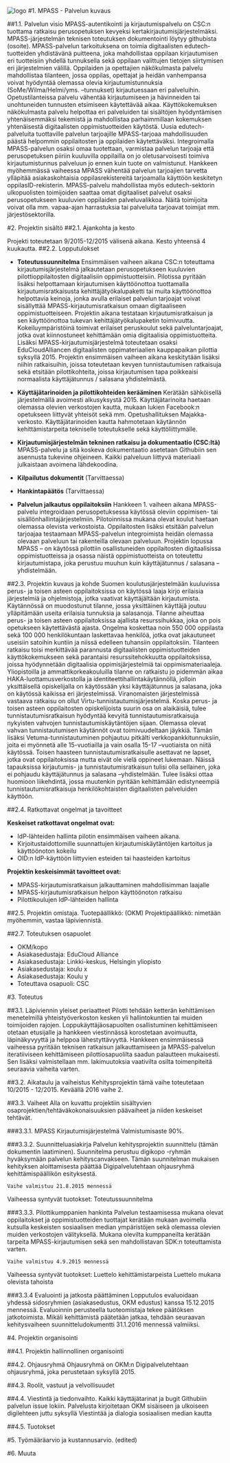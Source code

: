 ![logo](https://raw.githubusercontent.com/Digipalvelutehdas/jaetut-kaytannot/master/images/logo-new-100.png)
#1. MPASS - Palvelun kuvaus

##1.1. Palvelun visio
MPASS-autentikointi ja kirjautumispalvelu on CSC:n tuottama ratkaisu perusopetuksen kevyeksi kertakirjautumisjärjestelmäksi. MPASS-järjestelmän teknisen toteutuksen dokumentointi löytyy githubista (osoite). MPASS-palvelun tarkoituksena on toimia digitaalisten edutech-tuotteiden yhdistävänä puitteena, joka mahdollistaa oppilaan kirjautumisen eri tuotteisiin yhdellä tunnuksella sekä oppilaan valittujen tietojen siirtymisen eri järjestelmien välillä. 
Oppilaiden ja opettajien näkökulmasta palvelu mahdollistaa tilanteen, jossa oppilas, opettajat ja heidän vanhempansa voivat hyödyntää olemassa olevia kirjautumistunnuksia (SoMe/Wilma/Helmi/yms. –tunnukset) kirjautuessaan eri palveluihin. Opetustilanteissa palvelu vähentää kirjautumiseen ja hävinneiden tai unohtuneiden tunnusten etsimiseen käytettävää aikaa. Käyttökokemuksen näkökulmasta palvelu helpottaa eri palveluiden tai sisältöjen hyödyntämisen yhtenäisemmäksi tekemistä ja mahdollistaa parhaimmillaan kokemuksen yhtenäisestä digitaalisten oppimistuotteiden käytöstä.
Uusia edutech-palveluita tuottaville palvelun tarjoajille MPASS-tarjoaa mahdollisuuden päästä helpommin oppilaitosten ja oppilaiden käytettäväksi. Integroimalla MPASS-palvelun osaksi omaa tuotettaan, varmistaa palvelun tarjoaja että perusopetuksen piiriin kuuluvilla oppilailla on jo oletusarvoisesti toimiva kirjautumistunnus palveluun jo ennen kuin tuote on valmistunut. Hankkeen myöhemmässä vaiheessa MPASS vähentää palvelun tarjoajien tarvetta ylläpitää asiakaskohtaisia oppilasrekistereitä tarjoamalla käyttöön keskitetyn oppilasID-rekisterin. 
MPASS-palvelu mahdollistaa myös edutech-sektorin ulkopuolisten toimijoiden saattaa omat digitaaliset palvelut osaksi perusopetukseen kuuluvien oppilaiden palveluvalikkoa. Näitä toimijoita voivat olla mm. vapaa-ajan harrastuksia tai palveluita tarjoavat toimijat mm. järjestösektorilla. 

#2. Projektin sisältö
##2.1. Ajankohta ja kesto 

Projekti toteutetaan 9/2015-12/2015 välisenä aikana. Kesto yhteensä 4 kuukautta.
##2.2. Lopputulokset

- **Toteutussuunnitelma**
Ensimmäisen vaiheen aikana CSC:n toteuttama kirjautumisjärjestelmä jalkautetaan perusopetukseen kuuluvien pilottioppilaitosten digitaalisiin oppimistuotteisiin. Pilotissa pyritään lisäksi helpottamaan kirjautumisen käyttöönottoa tuottamalla kirjautumisratkaisusta kehittäjätyökalupaketti tai muita käyttöönottoa helpottavia keinoja, jonka avulla erilaiset palvelun tarjoajat voivat sisällyttää MPASS-kirjautumisratkaisun omaan digitaaliseen oppimistuotteiseen. Projektin aikana testataan kirjautumisratkaisun ja sen käyttöönottoa tukevan kehittäjätyökalupaketin toimivuutta.
Kokeiluympäristöinä toimivat erilaiset peruskoulut sekä palveluntarjoajat, jotka ovat kiinnostuneet kehittämään omia digitaalisia oppimistuotteita. Lisäksi MPASS-kirjautumisjärjestelmä toteutetaan osaksi EduCloudAlliancen digitaalisten oppimateriaalien kauppapaikan pilottia syksyllä 2015.
Projektin ensimmäisen vaiheen aikana keskitytään lisäksi niihin ratkaisuihin, joissa toteutetaan kevyen tunnistautumisen ratkaisuja sekä etsitään pilottikohteita, joissa kirjautumisen tapa poikkeaisi normaalista käyttäjätunnus / salasana yhdistelmästä. 

- **Käyttäjätarinoiden ja pilottikohteiden kerääminen**
Kerätään sähköisellä järjestelmällä avoimesti alkusyksystä 2015. Käyttäjätarinoita haetaan olemassa olevien verkostojen kautta, mukaan lukien Facebook:n opetukseen liittyvät yhteisöt sekä mm. Opetushallituksen Majakka-verkosto. Käyttäjätarinoiden kautta hahmotetaan käytännön kehittämistarpeita tekniselle toteutukselle sekä käyttöliittymälle.

- **Kirjautumisjärjestelmän tekninen ratkaisu ja dokumentaatio (CSC:ltä)**
MPASS-palvelu ja sitä koskeva dokumentaatio asetetaan Githubiin sen asennusta tukevine ohjeineen. Kaikki palveluun liittyvä materiaali julkaistaan avoimena lähdekoodina. 

- **Kilpailutus dokumentit** (Tarvittaessa)
- **Hankintapäätös** (Tarvittaessa)

- **Palvelun jalkautus oppilaitoksiin**
Hankkeen 1. vaiheen aikana MPASS-palvelu integroidaan perusopetuksessa käytössä oleviin oppimisen- tai sisällönhallintajärjestelmiin. Pilotoinnissa mukana olevat koulut haetaan olemassa olevista verkostoista. Oppilaitosten lisäksi etsitään palvelun tarjoajaa testaamaan MPASS-palvelun integroimista heidän olemassa olevaan palveluun tai rakenteilla olevaan palveluun. Projektin lopussa MPASS – on käytössä pilottiin osallistuneiden oppilaitosten digitaalisissa oppimistuotteissa ja osassa näistä oppimistuotteista on toteutettu kirjautumistapa, joka perustuu muuhun kuin käyttäjätunnus / salasana –yhdistelmään. 

##2.3. Projektin kuvaus ja kohde
Suomen koulutusjärjestelmään kuuluvissa perus- ja toisen asteen oppilaitoksissa on käytössä laaja kirjo erilaisia järjestelmiä ja ohjelmistoja, jotka vaativat käyttäjältään kirjautumista. Käytännössä on muodostunut tilanne, jossa yksittäinen käyttäjä joutuu ylläpitämään useita erilaisia tunnuksia ja salasanoja.  Tilanne aiheuttaa perus- ja toisen asteen oppilaitoksissa ajallista resurssihukkaa, joka on pois opetukseen käytettävästä ajasta. Ongelma koskettaa noin 550 000 oppilasta sekä 100 000 henkilökuntaan laskettavaa henkilöä, jotka ovat jakautuneet useisiin satoihin kuntiin ja niissä edelleen tuhansiin oppilaitoksiin. Tilanteen ratkaisu toisi merkittävää parannusta digitaalisten oppimistuotteiden käyttökokemukseen sekä parantaisi resurssitehokkuutta oppilaitoksissa, joissa hyödynnetään digitaalisia oppimisjärjestelmiä tai oppimismateriaaleja. Yliopistoilla ja ammattikorkeakouluilla tilanne on ratkaistu jo pidemmän aikaa HAKA-luottamusverkostolla ja identiteettihallintakäytännöllä, jolloin yksittäisellä opiskelijalla on käytössään yksi käyttäjätunnus ja salasana, joka on käytössä kaikissa eri järjestelmissä. Viranomaisten järjestelmissä vastaava ratkaisu on ollut Virtu-tunnistautumisjärjestelmä.
Koska perus- ja toisen asteen oppilaitosten opiskelijoista suurin osa on alaikäisiä, tulee tunnistautumisratkaisun hyödyntää kevyitä tunnistautumisratkaisuja nykyisten vahvojen tunnistautumiskäytäntöjen sijaan. Olemassa olevat vahvan tunnistautumisen käytännöt ovat toimivuudeltaan jäykkiä. Tämän lisäksi Vetuma-tunnistautuminen pohjautuu pitkälti verkkopankkitunnuksiin, joita ei myönnetä alle 15-vuotiailla ja vain osalla 15-17 –vuotiaista on niitä käytössä. Toisen haasteen tunnistautumisratkaisulle asettavat ne lapset, jotka ovat oppilaitoksissa mutta eivät ole vielä oppineet lukemaan. Näissä tapauksissa kirjautumis- ja tunnistautumisratkaisun tulisi olla sellainen, joka ei pohjaudu käyttäjätunnus ja salasana –yhdistelmään. Tulee lisäksi ottaa huomioon liikehdintä, jossa muutenkin pyritään kehittämään edistyneempiä tunnistautumisratkaisuja henkilökohtaisten digitaalisten palveluiden käyttöön. 

##2.4. Ratkottavat ongelmat ja tavoitteet

**Keskeiset ratkottavat ongelmat ovat:**
- IdP-lähteiden hallinta pilotin ensimmäisen vaiheen aikana. 
- Kirjoitustaidottomille suunnattujen kirjautumiskäytäntöjen kartoitus ja käyttöönoton kokeilu
- OID:n IdP-käyttöön liittyvien esteiden tai haasteiden kartoitus

**Projektin keskeisimmät tavoitteet ovat:**
- MPASS-kirjautumisratkaisun jalkauttaminen mahdollisimman laajalle
- MPASS-kirjautumisratkaisun helpon käyttöönoton ratkaisu
- Pilottikoulujen IdP-lähteiden hallinta

##2.5. Projektin omistaja.
Tuotepäällikkö:  (OKM)
Projektipäällikkö: nimetään myöhemmin, vastaa läpiviennistä.

##2.7. Toteutuksen osapuolet
- OKM/kopo
- Asiakasedustaja: EduCloud Alliance
- Asiakasedustaja: Linkki-keskus, Helsingin yliopisto
- Asiakasedustaja: koulu x
- Asiakasedustaja: Koulu y
- Toteuttava osapuoli: CSC

#3. Toteutus

##3.1. Läpiviennin yleiset periaatteet
Pilotti tehdään ketterän kehittämisen menetelmillä yhteistyöverkoston kesken yli hallintokuntien tai muiden toimijoiden rajojen. Loppukäyttäjäosapuolten osallistuminen kehittämiseen otetaan etusijalle ja hankkeen viestinnässä korostetaan avoimuutta, läpinäkyvyyttä ja helppoa lähestyttävyyttä. Hankkeen ensimmäisessä vaiheessa pyritään teknisen ratkaisun jalkauttamiseen ja MPASS-palvelun iteratiiviseen kehittämiseen pilottiosapuolilta saadun palautteen mukaisesti.  Sen lisäksi valmistellaan mm. lakimuutoksia vaativilta osilta toimenpiteitä seuraavia vaiheita varten. 

##3.2. Aikataulu ja vaiheistus
Kehitysprojektin tämä vaihe toteutetaan 10/2015 - 12/2015. Keväällä 2016 vaihe 2.

##3.3. Vaiheet
Alla on kuvattu projektiin sisältyvien osaprojektien/tehtäväkokonaisuuksien päävaiheet ja niiden keskeiset tehtävät.

###3.3.1. MPASS Kirjautumisjärjestelmä 
Valmistumisaste 90%.

###3.3.2. Suunnitteluasiakirja
Palvelun kehitysprojektin suunnittelu (tämän dokumentin laatiminen). Suunnitelma perustuu digikopo -ryhmän hyväksymään palvelun kehityscanvakseen. Tämän suunnitelman mukaisen kehityksen aloittamisesta päättää Digipalvelutehtaan ohjausryhmä kehittämispäällikön esityksestä. 

    Vaihe valmistuu 21.8.2015 mennessä
    
Vaiheessa syntyvät tuotokset:
    Toteutussuunnitelma

###3.3.3. Pilottikumppanien hankinta
Palvelun testaamisessa mukana olevat oppilaitokset ja oppimistuotteiden tuottajat kerätään mukaan avoimella kutsulla keskeisten sosiaalisen median ympäristöjen sekä olemassa olevien muiden verkostojen välityksellä.  Mukana olevilta kumppaneilta kerätään tarpeita MPASS-kirjautumisen sekä sen mahdollistavan SDK:n toteuttamista varten. 

    Vaihe valmistuu 4.9.2015 mennessä
    
Vaiheessa syntyvät tuotokset:
Luettelo kehittämistarpeista
Luettelo mukana olevista tahoista

###3.3.4 Evaluointi ja jatkosta päättäminen
Lopputulos evaluoidaan yhdessä sidosryhmien (asiakasedustus, OKM edustus) kanssa 15.12.2015 mennessä. Evaluoinnin perusteella tuoteomistaja tekee päätöksen jatkotoimista. Mikäli kehittämistä päätetään jatkaa, tehdään seuraavan kehitysvaiheen suunnitteludokumentti 31.1.2016 mennessä valmiiksi.

#4. Projektin organisointi

##4.1. Projektin hallinnollinen organisointi

##4.2. Ohjausryhmä
Ohjausryhmä on OKM:n Digipalvelutehtaan ohjausryhmä, joka perustetaan syksyllä 2015.

##4.3. Roolit, vastuut ja velvollisuudet

##4.4. Viestintä ja tiedonvaihto.
    Kaikki käyttäjätarinat ja bugit Githubiin palvelun issue lokiin.
    Palvelusta kirjoitetaan OKM sisäiseen ja ulkoiseen digilehteen juttu syksyllä
    Viestintää ja dialogia sosiaalisen median kautta

##4.5. Tuotokset

#5. Työmääräarvio ja kustannusarvio. (edited)

#6. Muuta

